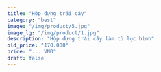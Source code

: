 ```yaml
---
title: "Hộp đựng trái cây"
category: "best" 
image: "/img/product/5.jpg"
image_lg: "/img/product/1.jpg"
description: "Hộp đựng trái cây làm từ lục bình"
old_price: "170.000"
price: "... VNĐ"
draft: false
---
```

